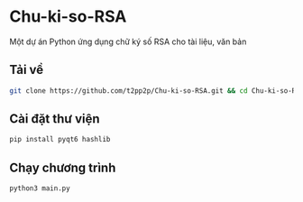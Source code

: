 # Chu-ki-so-RSA
Một dự án Python ứng dụng chữ ký số RSA cho tài liệu, văn bản

## Tải về

```zsh
git clone https://github.com/t2pp2p/Chu-ki-so-RSA.git && cd Chu-ki-so-RSA
```

## Cài đặt thư viện

```python
pip install pyqt6 hashlib
```

## Chạy chương trình
```zsh
python3 main.py
```
